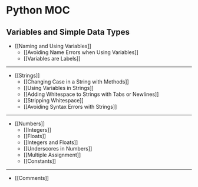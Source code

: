 # Python MOC

## Variables and Simple Data Types

* [[Naming and Using Variables]]
	* [[Avoiding Name Errors when Using Variables]]
	* [[Variables are Labels]]
---

* [[Strings]]
	* [[Changing Case in a String with Methods]]
	* [[Using Variables in Strings]]
	* [[Adding Whitespace to Strings with Tabs or Newlines]]
	* [[Stripping Whitespace]]
	* [[Avoiding Syntax Errors with Strings]]
---


* [[Numbers]]
	* [[Integers]]
	* [[Floats]]
	* [[Integers and Floats]]
	* [[Underscores in Numbers]]
	* [[Multiple Assignment]]
	* [[Constants]]

----
* [[Comments]]